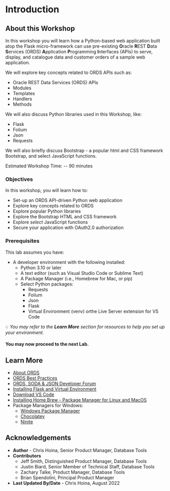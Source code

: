 # Introduction

## About this Workshop

In this workshop you will learn how a Python-based web application built atop the Flask micro-framework can use pre-existing <b>O</b>racle <b>R</b>EST <b>D</b>ata <b>S</b>ervices (ORDS) <b>A</b>pplication <b>P</b>rogramming <b>I</b>nterfaces (APIs) to serve, display, and catalogue data and customer orders of a sample web application.

We will explore key concepts related to ORDS APIs such as:
- Oracle REST Data Services (ORDS) APIs
- Modules
- Templates
- Handlers 
- Methods 

We will also discuss Python libraries used in this Workshop, like: 
- Flask 
- Folium 
- Json 
- Requests

We will also briefly discuss Bootstrap - a popular html and CSS framework Bootstrap, and select JavaScript functions. 

Estimated Workshop Time: -- 90 minutes

<!-- *You may add an option video, using this format: [](youtube:YouTube video id)*

  [](youtube:zNKxJjkq0Pw) -->

### Objectives

In this workshop, you will learn how to:
* Set-up an ORDS API-driven Python web application
* Explore key concepts related to ORDS  
* Explore popular Python libraries
* Explore the Bootstrap HTML and CSS framework 
* Explore <i>select</i> JavaScript functions
* Secure your application with OAuth2.0 authorization 

### Prerequisites

This lab assumes you have:  
* A developer environment with the following installed:
  - Python 3.10 or later 
  - A text editor (such as Visual Studio Code or Sublime Text)
  - A Package Manager (i.e., Homebrew for Mac, or pip)
  - Select Python packages: 
    - Requests 
    - Folium
    - Json
    - Flask 
    - Virtual Environment (venv) <i>or</i>the Live Server extension for VS Code 

:bulb: <i>You may refer to the <b>Learn More</b> section for resources to help you set up your environment.</i>

#### You may now proceed to the next Lab.

## Learn More

<!-- *(optional - include links to docs, white papers, blogs, etc)* -->

* [About ORDS](https://www.oracle.com/database/technologies/appdev/rest.html)
* [ORDS Best Practices](https://www.oracle.com/database/technologies/appdev/rest/best-practices/)
* [ORDS, SODA & JSON Developer Forum](https://community.oracle.com/tech/developers/categories/oracle_rest_data_services) 
* [Installing Flask and Virtual Environment](https://flask.palletsprojects.com/en/2.1.x/installation/)
* [Download VS Code](https://code.visualstudio.com/download)
* [Installing Home Brew - Package Manager for Linux and MacOS](https://docs.brew.sh/Installation)
* Package Managers for Windows:
  * [Windows Package Manager](https://docs.microsoft.com/en-us/windows/package-manager/)
  * [Chocolatey](https://chocolatey.org/)
  * [Ninite](https://ninite.com/)

## Acknowledgements
* **Author** - Chris Hoina, Senior Product Manager, Database Tools
* **Contributors**
  - Jeff Smith, Distinguished Product Manager, Database Tools
  - Justin Biard, Senior Member of Technical Staff, Database Tools 
  - Zachary Talke, Product Manager, Database Tools
  - Brian Spendolini, Principal Product Manager
* **Last Updated By/Date** - Chris Hoina, August 2022
